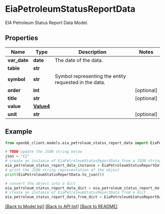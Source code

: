 # EiaPetroleumStatusReportData

EIA Petroleum Status Report Data Model.

## Properties

Name | Type | Description | Notes
------------ | ------------- | ------------- | -------------
**var_date** | **date** | The date of the data. | 
**table** | **str** |  | 
**symbol** | **str** | Symbol representing the entity requested in the data. | 
**order** | **int** |  | [optional] 
**title** | **str** |  | [optional] 
**value** | [**Value4**](Value4.md) |  | 
**unit** | **str** |  | [optional] 

## Example

```python
from openbb_client.models.eia_petroleum_status_report_data import EiaPetroleumStatusReportData

# TODO update the JSON string below
json = "{}"
# create an instance of EiaPetroleumStatusReportData from a JSON string
eia_petroleum_status_report_data_instance = EiaPetroleumStatusReportData.from_json(json)
# print the JSON string representation of the object
print(EiaPetroleumStatusReportData.to_json())

# convert the object into a dict
eia_petroleum_status_report_data_dict = eia_petroleum_status_report_data_instance.to_dict()
# create an instance of EiaPetroleumStatusReportData from a dict
eia_petroleum_status_report_data_from_dict = EiaPetroleumStatusReportData.from_dict(eia_petroleum_status_report_data_dict)
```
[[Back to Model list]](../README.md#documentation-for-models) [[Back to API list]](../README.md#documentation-for-api-endpoints) [[Back to README]](../README.md)


